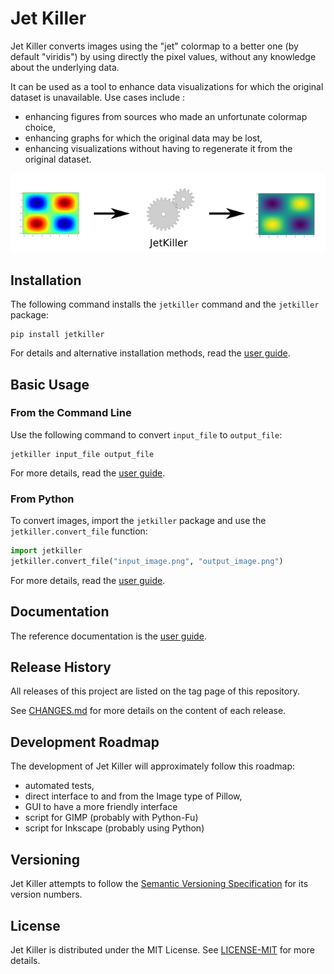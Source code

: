 # Jet Killer

Jet Killer converts images using the "jet" colormap to a better
one (by default "viridis") by using directly the pixel values,
without any knowledge about the underlying data.

It can be used as a tool to enhance data visualizations for which
the original dataset is unavailable. Use cases include :

* enhancing figures from sources who made an unfortunate
  colormap choice,
* enhancing graphs for which the original data may be lost,
* enhancing visualizations without having to regenerate it from the
  original dataset.

![Principle](docs/schematic_principle.png)


## Installation

The following command installs the `jetkiller` command
and the `jetkiller` package:

```
pip install jetkiller
```

For details and alternative installation methods,
read the [user guide](docs/user_guide.md).


## Basic Usage

### From the Command Line

Use the following command to convert `input_file` to `output_file`:

```
jetkiller input_file output_file
```

For more details, read the [user guide](docs/user_guide.md).

### From Python

To convert images, import the `jetkiller` package and
use the `jetkiller.convert_file` function:

```python
import jetkiller
jetkiller.convert_file("input_image.png", "output_image.png")
```

For more details, read the [user guide](docs/user_guide.md).

## Documentation

The reference documentation is the [user guide](docs/user_guide.md).

## Release History

All releases of this project are listed on the tag page of this
repository.

See [CHANGES.md](CHANGES.md) for more details on the content of each release.


## Development Roadmap

The development of Jet Killer will approximately follow this roadmap:

- automated tests,
- direct interface to and from the Image type of Pillow,
- GUI to have a more friendly interface
- script for GIMP (probably with Python-Fu)
- script for Inkscape (probably using Python)


## Versioning

Jet Killer attempts to follow the [Semantic Versioning
Specification](https://semver.org/spec/v2.0.0.html) for its version
numbers.


## License

Jet Killer is distributed under the MIT License. See
[LICENSE-MIT](LICENSE-MIT) for more details.

